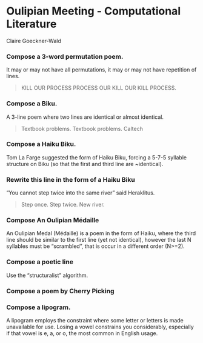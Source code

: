 # Oulipian Meeting - Computational Literature
Claire Goeckner-Wald

### Compose a 3-word permutation poem.
It may or may not have all permutations, it may or may not have repetition of lines.

> KILL OUR PROCESS
> PROCESS OUR KILL
> OUR KILL PROCESS.

### Compose a Biku.
A 3-line poem where two lines are identical or almost identical.

> Textbook problems.
> Textbook problems.
> Caltech

### Compose a Haiku Biku.
Tom La Farge suggested the form of Haiku Biku, forcing a 5-7-5 syllable structure on Biku (so that the first and third line are ~identical).

### Rewrite this line in the form of a Haiku Biku
“You cannot step twice into the same river” said Heraklitus.

> Step once.
> Step twice.
> New river.

### Compose An Oulipian Médaille
An Oulipian Medal (Médaille) is a poem in the form of Haiku, where the third line should be similar to the first line (yet not identical), however the last N syllables must be “scrambled”, that is occur in a different order (N>=2).

### Compose a poetic line 
Use the “structuralist” algorithm.

### Compose a poem by Cherry Picking 

### Compose a lipogram.
A lipogram employs the constraint where some letter or letters is made unavailable for use. Losing a vowel constrains you considerably, especially if that vowel is e, a, or o, the most common in English usage.



